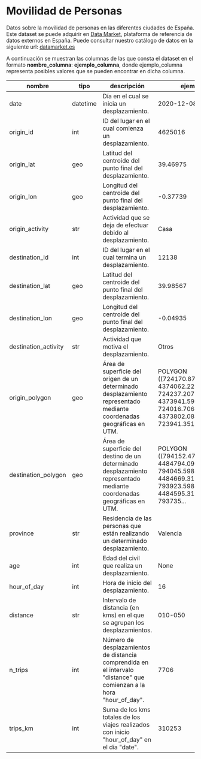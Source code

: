 # Movilidad de Personas

Datos sobre la movilidad de personas en las diferentes ciudades de España. Este dataset se puede adquirir en [Data Market](https://datamarket.es/#movilidad-de-personas-dataset), plataforma de referencia de datos externos en España. Puede consultar nuestro catálogo de datos en la siguiente url: [datamarket.es](https://datamarket.es/)

A continuación se muestran las columnas de las que consta el dataset en el formato __nombre_columna__: __ejemplo_columna__, donde ejemplo_columna representa posibles valores que se pueden encontrar en dicha columna.

| nombre               | tipo     | descripción                                                                                                                               | ejemplo                                                                                                                          |
|----------------------|----------|-------------------------------------------------------------------------------------------------------------------------------------------|----------------------------------------------------------------------------------------------------------------------------------|
| date                 | datetime | Día en el cual se inicia un desplazamiento.                                               | 2020-12-08                                                                                                                       |
| origin_id            | int      | ID del lugar en el cual comienza un desplazamiento.                                                                                                | 4625016                                                                                                                          |
| origin_lat           | geo      | Latitud del centroide del punto final del desplazamiento.  | 39.46975                                                                                                                         |
| origin_lon           | geo      | Longitud del centroide del punto final del desplazamiento. | -0.37739                                                                                                                         |
| origin_activity      | str      | Actividad que se deja de efectuar debido al desplazamiento.                                                                            | Casa                                                                                                                             |
| destination_id       | int      | ID del lugar en el cual termina un desplazamiento.                                                                                           | 12138                                                                                                                            |
| destination_lat      | geo      | Latitud del centroide del punto final del desplazamiento.   | 39.98567                                                                                                                         |
| destination_lon      | geo      | Longitud del centroide del punto final del desplazamiento.  | -0.04935                                                                                                                         |
| destination_activity | str      | Actividad que motiva el desplazamiento.                                               | Otros                                                                                                                            |
| origin_polygon       | geo      | Área de superficie del origen de un determinado desplazamiento representado mediante coordenadas geográficas en UTM.                                | POLYGON ((724170.8735999996 4374062.2238, 724237.2073999997 4373941.599300001, 724016.7068999996 4373802.0811, 723941.3515999996... |
| destination_polygon  | geo      | Área de superficie del destino de un determinado desplazamiento representado mediante coordenadas geográficas en UTM.                              | POLYGON ((794152.4726999998 4484794.095699999, 794045.5981999999 4484669.313499999, 793923.5981999999 4484595.315199999, 793735... |
| province             | str      | Residencia de las personas que están realizando un determinado desplazamiento.                                                                 | Valencia                                                                                                                         |
| age                  | int      | Edad del civil que realiza un desplazamiento.                                                                                                 | None                                                                                                                             |
| hour_of_day          | int      | Hora de inicio del desplazamiento.                                                                                                 | 16                                                                                                                               |
| distance             | str      | Intervalo de distancia (en kms) en el que se agrupan los desplazamientos.                                                             | 010-050                                                                                                                          |
| n_trips              | int      | Número de desplazamientos de distancia comprendida en el intervalo "distance" que comienzan a la hora "hour_of_day".                                                                                 | 7706                                                                                                                             |
| trips_km             | int      | Suma de los kms totales de los viajes realizados con inicio "hour_of_day" en el día "date".                                                                   | 310253                                                                                                                           |
